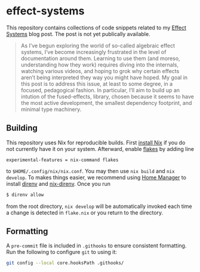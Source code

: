 # effect-systems

This repository contains collections of code snippets related to my
[Effect Systems](https://jrpotter.github.io/posts/effect-systems/) blog post.
The post is not yet publically available.

> As I’ve begun exploring the world of so-called algebraic effect systems, I’ve
become increasingly frustrated in the level of documentation around them.
Learning to use them (and moreso, understanding how they work) requires diving
into the internals, watching various videos, and hoping to grok why certain
effects aren’t being interpreted they way you might have hoped. My goal in this
post is to address this issue, at least to some degree, in a focused,
pedagogical fashion. In particular, I’ll aim to build up an intution of the
fused-effects, library, chosen because it seems to have the most active
development, the smallest dependency footprint, and minimal type machinery.

## Building

This repository uses Nix for reproducible builds. First
[install Nix](https://nixos.org/download.html) if you do not currently have it
on your system. Afterward, enable [flakes](https://nixos.wiki/wiki/Flakes) by
adding line

```
experimental-features = nix-command flakes
```

to `$HOME/.config/nix/nix.conf`. You may then use `nix build` and `nix develop`.
To makes things easier, we recommend using [Home Manager](https://github.com/nix-community/home-manager)
to install [direnv](https://github.com/direnv/direnv) and [nix-direnv](https://github.com/nix-community/nix-direnv).
Once you run

```bash
$ direnv allow
```

from the root directory, `nix develop` will be automatically invoked each time
a change is detected in `flake.nix` or you return to the directory.

## Formatting

A `pre-commit` file is included in `.githooks` to ensure consistent formatting.
Run the following to configure `git` to using it:

```bash
git config --local core.hooksPath .githooks/
```
